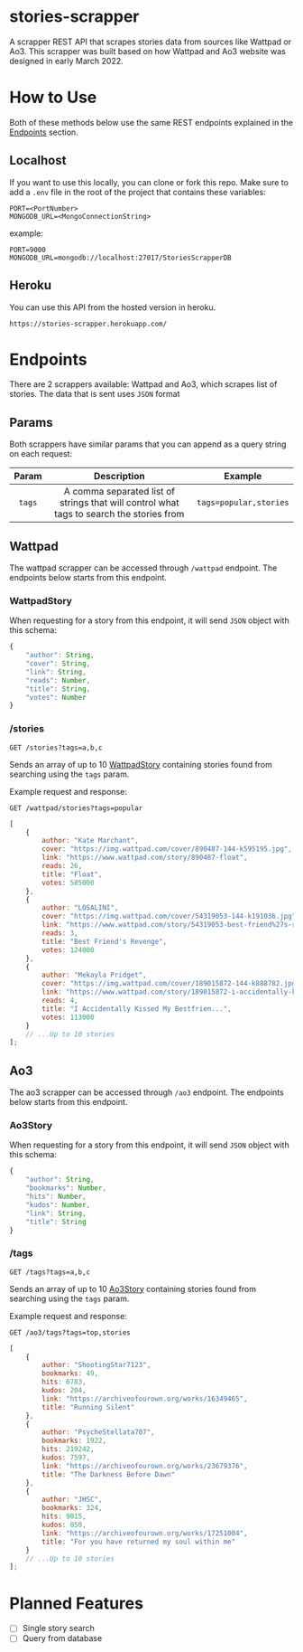 # stories-scrapper

A scrapper REST API that scrapes stories data from sources like Wattpad or Ao3.
This scrapper was built based on how Wattpad and Ao3 website was
designed in early March 2022.

# How to Use

Both of these methods below use the same REST endpoints explained in the [Endpoints](#endpoints) section.

## Localhost

If you want to use this locally, you can clone or fork this repo. Make sure to add a `.env` file in the root of the project that contains these variables:

```env
PORT=<PortNumber>
MONGODB_URL=<MongoConnectionString>
```

example:

```env
PORT=9000
MONGODB_URL=mongodb://localhost:27017/StoriesScrapperDB
```

## Heroku

You can use this API from the hosted version in heroku.

```http
https://stories-scrapper.herokuapp.com/
```

# Endpoints

There are 2 scrappers available: Wattpad and Ao3, which scrapes list of stories.
The data that is sent uses `JSON` format

## Params

Both scrappers have similar params that you can append as a query string on each request:

| Param  |                                       Description                                        |        Example         |
| :----: | :--------------------------------------------------------------------------------------: | :--------------------: |
| `tags` | A comma separated list of strings that will control what tags to search the stories from | `tags=popular,stories` |

## Wattpad

The wattpad scrapper can be accessed through `/wattpad` endpoint. The endpoints
below starts from this endpoint.

### WattpadStory

When requesting for a story from this endpoint, it will send `JSON` object
with this schema:

```js
{
	"author": String,
	"cover": String,
	"link": String,
	"reads": Number,
	"title": String,
	"votes": Number
}
```

### /stories

```http
GET /stories?tags=a,b,c
```

Sends an array of up to 10 [WattpadStory](#wattpadstory) containing stories found from
searching using the `tags` param.

Example request and response:

```http
GET /wattpad/stories?tags=popular
```

```js
[
	{
		author: "Kate Marchant",
		cover: "https://img.wattpad.com/cover/890487-144-k595195.jpg",
		link: "https://www.wattpad.com/story/890487-float",
		reads: 26,
		title: "Float",
		votes: 585000
	},
	{
		author: "LOSALINI",
		cover: "https://img.wattpad.com/cover/54319053-144-k191036.jpg",
		link: "https://www.wattpad.com/story/54319053-best-friend%27s-revenge",
		reads: 3,
		title: "Best Friend's Revenge",
		votes: 124000
	},
	{
		author: "Mekayla Pridget",
		cover: "https://img.wattpad.com/cover/189015872-144-k888782.jpg",
		link: "https://www.wattpad.com/story/189015872-i-accidentally-kissed-my-bestfriends-brother",
		reads: 4,
		title: "I Accidentally Kissed My Bestfrien...",
		votes: 113000
	}
	// ...Up to 10 stories
];
```

## Ao3

The ao3 scrapper can be accessed through `/ao3` endpoint. The endpoints
below starts from this endpoint.

### Ao3Story

When requesting for a story from this endpoint, it will send `JSON` object
with this schema:

```js
{
	"author": String,
	"bookmarks": Number,
	"hits": Number,
	"kudos": Number,
	"link": String,
	"title": String
}
```

### /tags

```http
GET /tags?tags=a,b,c
```

Sends an array of up to 10 [Ao3Story](#ao3story) containing stories found from
searching using the `tags` param.

Example request and response:

```http
GET /ao3/tags?tags=top,stories
```

```js
[
	{
		author: "ShootingStar7123",
		bookmarks: 49,
		hits: 6783,
		kudos: 204,
		link: "https://archiveofourown.org/works/16349465",
		title: "Running Silent"
	},
	{
		author: "PsycheStellata707",
		bookmarks: 1922,
		hits: 219242,
		kudos: 7597,
		link: "https://archiveofourown.org/works/23679376",
		title: "The Darkness Before Dawn"
	},
	{
		author: "JHSC",
		bookmarks: 324,
		hits: 9015,
		kudos: 850,
		link: "https://archiveofourown.org/works/17251004",
		title: "For you have returned my soul within me"
	}
	// ...Up to 10 stories
];
```

# Planned Features

-   [ ] Single story search
-   [ ] Query from database
